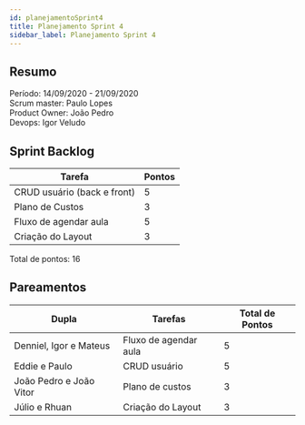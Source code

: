 ```yaml
---
id: planejamentoSprint4
title: Planejamento Sprint 4
sidebar_label: Planejamento Sprint 4
---
```


## Resumo

Período: 14/09/2020 - 21/09/2020 <br>
Scrum master: Paulo Lopes <br>
Product Owner: João Pedro <br>
Devops: Igor Veludo <br>

## Sprint Backlog

| Tarefa | Pontos |
|--------|--------|
| CRUD usuário (back e front) | 5 |
| Plano de Custos | 3 |
| Fluxo de agendar aula | 5 |
| Criação do Layout | 3 |

Total de pontos: 16

## Pareamentos

| Dupla | Tarefas | Total de Pontos |
|-------|---------|-----------------|
| Denniel, Igor e Mateus | Fluxo de agendar aula | 5 |
| Eddie e Paulo | CRUD usuário | 5 |
| João Pedro e João Vitor | Plano de custos | 3 |
| Júlio e Rhuan | Criação do Layout | 3 |
